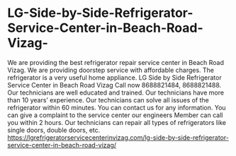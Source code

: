 # LG-Side-by-Side-Refrigerator-Service-Center-in-Beach-Road-Vizag-
We are providing the best refrigerator repair service center in Beach Road Vizag. We are providing doorstep service with affordable charges. The refrigerator is a very useful home appliance. LG Side by Side Refrigerator Service Center in Beach Road Vizag Call now 8688821484, 8688821488.  Our technicians are well educated and trained. Our technicians have more than 10 years’ experience. Our technicians can solve all issues of the refrigerator within 60 minutes. You can contact us for any information. You can give a complaint to the service center our engineers Member can call you within 2 hours. Our technicians can repair all types of refrigerators like single doors, double doors, etc.  https://lgrefrigeratorservicecenterinvizag.com/lg-side-by-side-refrigerator-service-center-in-beach-road-vizag/
